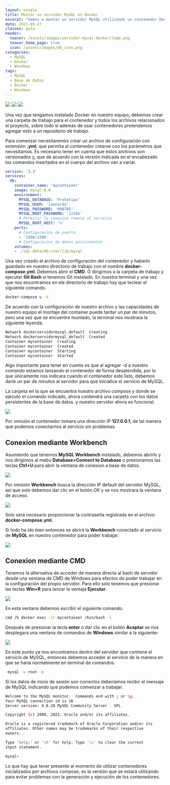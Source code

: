 ```yaml
---
layout: single
title: Montar un servidor MySQL en Docker
excerpt: "Vamos a montar un servidor MySQL utilizando un contenedor Docker y conectarnos al mismo, mediante una terminal y MySQL Workbench. "
date: 2021-05-27
classes: guía
header:
  teaser: /assets/images/servidor-mysql-docker/logo.png
  teaser_home_page: true
  icon: /assets/images/db_icon.png
categories:
  - MySQL
  - Docker
  - Windows
tags:
  - MySQL
  - Base de datos
  - Docker
  - Windows
---
```

![](/assets/badges/mysql.svg) ![](/assets/badges/docker.svg) ![](/assets/badges/windows.svg)

Una vez que tengamos instalado Docker en nuestro equipo, debemos crear una carpeta de trabajo para el contenedor y todos los archivos relacionados el proyecto, sobre todo si además de usar contenedores pretendemos agregar esto a un repositorio de trabajo.

Para comenzar necesitaremos crear un archivo de configuración con extensión **.yml**, que permita al contenedor crearse con los parámetros que necesitamos. Es necesario tener en cuenta que estos archivos son versionados y, que de acuerdo con la versión indicada en el encabezado los comandos insertados en el cuerpo del archivo van a variar. 


```yaml
version: '3.3'
services:
  db:
    container_name: 'mycontainer'
    image: mysql:8.0
    environment:
      MYSQL_DATABASE: 'Prototipo'
      MYSQL_USER: 'leonardo'
      MYSQL_PASSWORD: '098765'
      MYSQL_ROOT_PASSWORD: '12345'
      # Permitir la conexion remota al servicio
      MYSQL_ROOT_HOST: '%'
    ports:
      # Configuración de puerto
      - '3306:3306'
      # Configuracion de datos persistentes
    volumes:
    - ./sql-data/db:/var/lib/mysql
```

Una vez creado el archivo de configuración del contenedor y haberlo guardado en nuestro directorio de trabajo con el nombre **docker-compose.yml**. Debemos abrir el **CMD**. O dirigirnos a la carpeta de trabajo y ejecutar **Git Bash** si tenemos Git instalado. En nuestra terminal y una vez que nos encontramos en ele directorio de trabajo hay que teclear el siguiente comando.

```bash
docker-compose u -d
```
De acuerdo con la configuración de nuestro archivo y las capacidades de nuestro equipo el montaje del container puede tardar un par de minutos, pero una vez que se encuentre montado, la terminal nos mostrara la siguiente leyenda.

```bash
Network dockerservidormysql_default  Creating
Network dockerservidormysql_default  Created
Container mycontainer  Creating
Container mycontainer  Created
Container mycontainer  Starting
Container mycontainer  Started
```

Algo importante para tener en cuenta es que al agregar -d a nuestro comando estamos lanzando el contenedor de forma desatendida, por lo que únicamente nos indicara cuando el contenedor este listo, debemos darle un par de minutos al servidor para que inicialice el servicio de MySQL.

La carpeta en la que se encuentra nuestro archivo compose y donde se ejecuto el comando indicado, ahora contendrá una carpeta con los datos persistentes de la base de datos. y nuestro servidor ahora es funcional.

![](/assets/images/servidor-mysql-docker/sql-data.png)

Por omisión el contenedor tomara una dirección IP **127.0.0.1**, de tal manera que podemos conectarnos al servicio sin problemas. 

## Conexion mediante Workbench

Asumiendo que tenemos **MySQL Workbench** instalado, debemos abrirlo y nos dirigimos al mebu **Database>Connect to Database** o presionamos las teclas **Ctrl+U** para abrir la ventana de conexion a base de datos.

![](/assets/images/servidor-mysql-docker/connection.png)

Por omisión **Workbench** busca la dirección IP default del servidor MySQL, así que solo debemos dar clic en el botón *OK* y se nos mostrara la ventana de acceso.

![](/assets/images/servidor-mysql-docker/loggin.png)

Solo será necesario proporcionar la contraseña registrada en el archivo **docker-compose.yml**.

Si todo ha ido bien entonces se abrirá la **Workbench** conectado al servicio de **MySQL** en nuestro contenedor para poder trabajar.

![](/assets/images/servidor-mysql-docker/workbench.png)

## Conexion mediante CMD

Tenemos la alternativa de acceder de manera directa al bash de servidor desde una ventana de CMD de Windows para efectos de poder trabajar en la configuración del propio servidor.
Para ello solo tenemos que presionar las teclas **Win+R** para lanzar la ventaja **Ejecutar**.

![](/assets/images/genericos/wejecutar.png)

En esta ventana debemos escribir el siguiente comando.

```bash
cmd /k docker exec -it mycontainer /bin/bash -l
```
Después de presionar la tecla **enter** o dar clic en el botón **Aceptar** se nos desplegara una ventana de comandos de **Windows** similar a la siguiente-

![](/assets/images/servidor-mysql-docker/mysqlcmd.png)

En este punto ya nos encontramos dentro del servidor que contiene el servicio de MySQL, entonces debemos acceder al servicio de la manera en que se haría normalmente en terminal de comandos.

```bash
 mysql -u root -p
 ```

 Si los datos de inicio de sesión son correctos deberíamos recibir el mensaje de MySQL indicando que podemos comenzar a trabajar.

 ```bash
Welcome to the MySQL monitor.  Commands end with ; or \g.
Your MySQL connection id is 16
Server version: 8.0.28 MySQL Community Server - GPL

Copyright (c) 2000, 2022, Oracle and/or its affiliates.

Oracle is a registered trademark of Oracle Corporation and/or its
affiliates. Other names may be trademarks of their respective
owners.

Type 'help;' or '\h' for help. Type '\c' to clear the current 
input statement.

mysql>
 ```

Lo que hay que tener presente al momento de utilizar contenedores inicializados por archivos compose, es la versión que se estará utilizando para evitar problemas con la generación y ejecución de los contenedores.